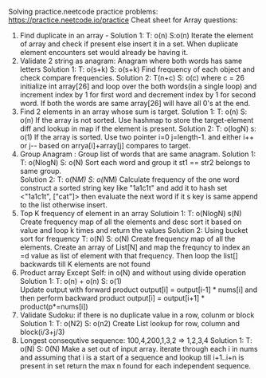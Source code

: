 Solving practice.neetcode practice problems: https://practice.neetcode.io/practice
Cheat sheet for Array questions:
1. Find duplicate in an array - 
    Solution 1: T: o(n) S:o(n)
        Iterate the element of array and check if present else insert it in a set. When duplicate element encounters set would already be having it.
2. Validate 2 string as anagram: Anagram where both words has same letters
    Solution 1: T: o(s+k) S: o(s+k)
        Find frequency of each object and check compare frequencies.
    Solution 2: T(n+c) S: o(c) where c = 26
        initialize int array[26] and loop over the both words(in a single loop) and increment index by 1 for first word and decrement index by 1 for second word. If both the words are same array[26] will have all 0's at the end.
3. Find 2 elements in an array whose sum is target. 
    Solution 1: T: o(n) S: o(n)
        If the array is not sorted. Use hashmap to store the target-element diff and lookup in map if the element is present.
    Solution 2: T: o(logN) s: o(1) 
        If the array is sorted. Use two pointer i=0 j=length-1. and either i++ or j-- based on arrya[i]+array[j] compares to target.
4. Group Anagram : Group list of words that are same anagram.
    Solution 1: T: o(NlogN) S: o(N)
        Sort each word and group it st1 == str2 belongs to same group.    
    Solution 2: T: o(N*M) S: o(N*M)
        Calculate frequency of the one word construct a sorted string key like "1a1c1t" and add it to hash set <"1a1c1t", ["cat"]> then evaluate the next word if it s key is same append to the list otherwise insert.
5. Top K frequency of element in an array
    Solutioin 1: T: o(NlogN) s(N)
        Create frequency map of all the elements and desc sort it based on value and loop k times and return the values 
    Solution 2: Using bucket sort for frequency T: o(N) S: o(N)
        Create frequency map of all the elements. Create an array of List[N] and map the frequncy to index an =d value as list of element with that frequency. Then loop the list[] backwards till K elements are not found
6. Product array Except Self: in o(N) and without using divide operation
    Solution 1: T: o(n) + o(n) S: o(1)      
        Update output with forward product output[i] = output[i-1] * nums[i] and then perform backward product output[i] = output[i+1] * product(p*=nums[i])
7. Validate Sudoku: if there is no duplicate value in a row, colunm or block
    Solution 1: T: o(N2) S: o(n2)
    Create List<set> lookup for row, column and block(i/3+j/3) 
8. Longest consequtive sequence: 100,4,200,1,3,2 => 1,2,3,4
    Solution 1: T: o(N) S: 0(N)
        Make a set out of input array. iterate through each i in nums and assuming that i is a start of a sequence and lookup till i+1..i+n is present in set return the max n found for each independent sequence.
        
     
  
